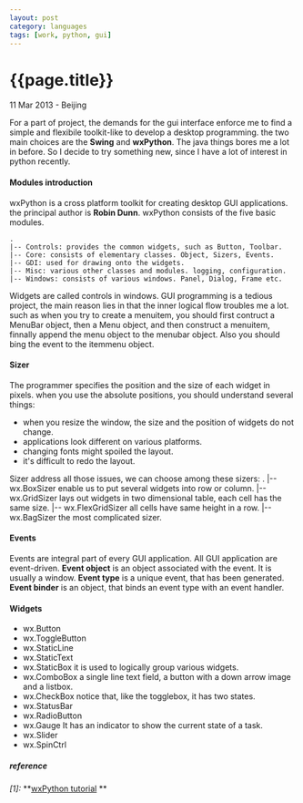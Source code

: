 ```yaml
---
layout: post
category: languages
tags: [work, python, gui]
---
```

{{page.title}}
=============
<p class="meta">11 Mar 2013 - Beijing</p>

For a part of project, the demands for the gui interface enforce me to find a simple and flexibile toolkit-like to develop a desktop programming. the two main choices are the **Swing** and **wxPython**. The java things bores me a lot in before. So I decide to try something new, since I have a lot of interest in python recently.
#### Modules introduction
wxPython is a cross platform toolkit for creating desktop GUI applications. the principal author is **Robin Dunn**. wxPython consists of the five basic modules.

	.
	|-- Controls: provides the common widgets, such as Button, Toolbar.
	|-- Core: consists of elementary classes. Object, Sizers, Events.
	|-- GDI: used for drawing onto the widgets.
	|-- Misc: various other classes and modules. logging, configuration.
	|-- Windows: consists of various windows. Panel, Dialog, Frame etc.


Widgets are called controls in windows. GUI programming is a tedious project, the main reason lies in that the inner logical flow troubles me a lot. such as when you try to create a menuitem, you should first contruct a MenuBar object, then a Menu object, and then construct a menuitem, finnally append the menu object to the menubar object. Also you should bing the event to the itemmenu object.
#### Sizer
The programmer specifies the position and the size of each widget in pixels. when you use the absolute positions, you should understand several things:
- when you resize the window, the size and the position of widgets do not change.
- applications look different on various platforms.
- changing fonts might spoiled the layout.
- it's difficult to redo the layout.

Sizer address all those issues, we can choose among these sizers:
	.
	|-- wx.BoxSizer enable us to put several widgets into row or column.
	|-- wx.GridSizer lays out widgets in two dimensional table, each cell has the same size.
	|-- wx.FlexGridSizer all cells have same height in a row.
	|-- wx.BagSizer the most complicated sizer.

#### Events
Events are integral part of every GUI application. All GUI application are event-driven.
**Event object** is an object associated with the event. It is usually a window. **Event type** is a unique event, that has been generated. **Event binder** is an object, that binds an event type with an event handler.
#### Widgets
- wx.Button
- wx.ToggleButton
- wx.StaticLine
- wx.StaticText
- wx.StaticBox it is used to logically group various widgets.
- wx.ComboBox a single line text field, a button with a down arrow image and a listbox.
- wx.CheckBox notice that, like the togglebox, it has two states.
- wx.StatusBar
- wx.RadioButton
- wx.Gauge It has an indicator to show the current state of a task.
- wx.Slider
- wx.SpinCtrl


##### *reference*
*\[1\]:* **[wxPython tutorial](http://zetcode.com/wxpython/) **

